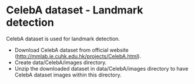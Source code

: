 # CelebA dataset - Landmark detection

CelebA dataset is used for landmark detection. 
- Download CelebA dataset from official website (http://mmlab.ie.cuhk.edu.hk/projects/CelebA.html).
- Create data/CelebA/images directory.
- Unzip the downloaded dataset in data/CelebA/images directory to have CelebA dataset images within this directory.


